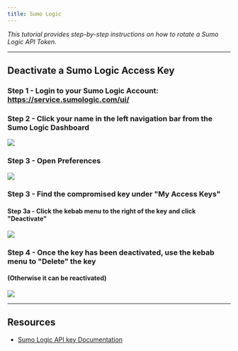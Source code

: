 ```yaml
---
title: Sumo Logic
---
```


*This tutorial provides step-by-step instructions on how to rotate a Sumo Logic API Token.*

---

## Deactivate a Sumo Logic Access Key

### Step 1 - Login to your Sumo Logic Account: https://service.sumologic.com/ui/
### Step 2 - Click your name in the left navigation bar from the Sumo Logic Dashboard
![](/images/sumo-logic/1.png)

### Step 3 - Open Preferences
![](/images/sumo-logic/2.png)

### Step 3 - Find the compromised key under "My Access Keys"
#### Step 3a - Click the kebab menu to the right of the key and click "Deactivate"
![](/images/sumo-logic/3.png)

### Step 4 - Once the key has been deactivated, use the kebab menu to "Delete" the key
#### (Otherwise it can be reactivated)
![](/images/sumo-logic/4.png)

---

## Resources
- [Sumo Logic API key Documentation](https://help.sumologic.com/docs/manage/security/access-keys/)